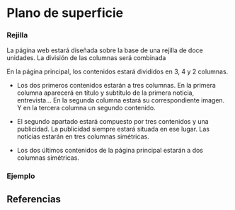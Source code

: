 # Plano de superficie

### Rejilla

La página web estará diseñada sobre la base de una rejilla de doce unidades. La división de las columnas será combinada

En la página principal, los contenidos estará divididos en 3, 4 y 2 columnas.

- Los dos primeros contenidos estarán a tres columnas. En la primera columna aparecerá en título y subtítulo de la primera noticia, entrevista... En la segunda columna estará su correspondiente imagen. Y en la tercera columna un segundo contenido.

- El segundo apartado estará compuesto por tres contenidos y una publicidad. La publicidad siempre estará situada en ese lugar. Las noticias estarán en tres columnas simétricas.

- Los dos últimos contenidos de la página principal estarán a dos columnas simétricas.

### Ejemplo

## Referencias